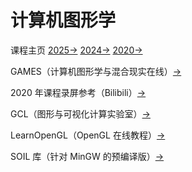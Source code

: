 # 计算机图形学

课程主页 [2025->]([刘利刚《计算机图形学》2025](http://staff.ustc.edu.cn/~lgliu/Courses/ComputerGraphics_2025_spring-summer/default.htm)) [2024->]([刘利刚《计算机图形学》2024](http://staff.ustc.edu.cn/~lgliu/Courses/ComputerGraphics_2024_spring-summer/default.htm)) [2020->](http://staff.ustc.edu.cn/~lgliu/Courses/ComputerGraphics_2020_spring-summer/default.htm)

GAMES（计算机图形学与混合现实在线）[->](https://games-cn.org/)  

2020 年课程录屏参考（Bilibili）[->](https://www.bilibili.com/video/BV1iT4y1o7oM/)  

GCL（图形与可视化计算实验室）[->](http://gcl.ustc.edu.cn/)  

LearnOpenGL（OpenGL 在线教程）[->](https://learnopengl.com)  

SOIL 库（针对 MinGW 的预编译版）[->](https://github.com/RainEggplant/opengl-mingw-boilerplate)  
